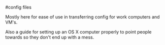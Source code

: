 
#config files

Mostly here for ease of use in transferring config for work computers and VM's.

Also a guide for setting up an OS X computer properly to point people towards so they don't end up with a mess.


